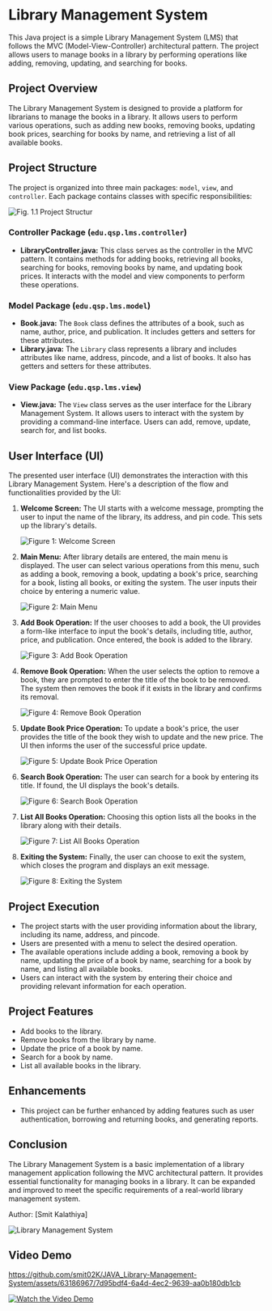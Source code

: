 # Library Management System

This Java project is a simple Library Management System (LMS) that follows the MVC (Model-View-Controller) architectural pattern. The project allows users to manage books in a library by performing operations like adding, removing, updating, and searching for books.

## Project Overview

The Library Management System is designed to provide a platform for librarians to manage the books in a library. It allows users to perform various operations, such as adding new books, removing books, updating book prices, searching for books by name, and retrieving a list of all available books.

## Project Structure

The project is organized into three main packages: `model`, `view`, and `controller`. Each package contains classes with specific responsibilities:

![Fig. 1.1 Project Structur](https://github.com/smit02K/JAVA_Library-Management-System/assets/63186967/dd653eb5-abd7-4937-9368-c3159666e7e5)

### Controller Package (`edu.qsp.lms.controller`)

- **LibraryController.java:** This class serves as the controller in the MVC pattern. It contains methods for adding books, retrieving all books, searching for books, removing books by name, and updating book prices. It interacts with the model and view components to perform these operations.

### Model Package (`edu.qsp.lms.model`)

- **Book.java:** The `Book` class defines the attributes of a book, such as name, author, price, and publication. It includes getters and setters for these attributes.
- **Library.java:** The `Library` class represents a library and includes attributes like name, address, pincode, and a list of books. It also has getters and setters for these attributes.

### View Package (`edu.qsp.lms.view`)

- **View.java:** The `View` class serves as the user interface for the Library Management System. It allows users to interact with the system by providing a command-line interface. Users can add, remove, update, search for, and list books.

## User Interface (UI)

The presented user interface (UI) demonstrates the interaction with this Library Management System. Here's a description of the flow and functionalities provided by the UI:

1. **Welcome Screen:** The UI starts with a welcome message, prompting the user to input the name of the library, its address, and pin code. This sets up the library's details.

    ![Figure 1: Welcome Screen](https://github.com/smit02K/JAVA_Library-Management-System/assets/63186967/6ccfa061-e9cc-47e1-9ecc-c233d00fc63a)

3. **Main Menu:** After library details are entered, the main menu is displayed. The user can select various operations from this menu, such as adding a book, removing a book, updating a book's price, searching for a book, listing all books, or exiting the system. The user inputs their choice by entering a numeric value.

   ![Figure 2: Main Menu]([link-to-image-2.png](https://github.com/smit02K/JAVA_Library-Management-System/assets/63186967/8f19c622-6482-4ce3-b91a-ddf3f2110996))

4. **Add Book Operation:** If the user chooses to add a book, the UI provides a form-like interface to input the book's details, including title, author, price, and publication. Once entered, the book is added to the library.

   ![Figure 3: Add Book Operation]([link-to-image-3.png](https://github.com/smit02K/JAVA_Library-Management-System/assets/63186967/a2c72cf8-9d37-45c3-9eb3-853b3ec07cca))

5. **Remove Book Operation:** When the user selects the option to remove a book, they are prompted to enter the title of the book to be removed. The system then removes the book if it exists in the library and confirms its removal.

   ![Figure 4: Remove Book Operation](https://github.com/smit02K/JAVA_Library-Management-System/assets/63186967/7a2f0cd2-0693-433e-8f9b-e74701b509e4)


6. **Update Book Price Operation:** To update a book's price, the user provides the title of the book they wish to update and the new price. The UI then informs the user of the successful price update.

   ![Figure 5: Update Book Price Operation]([link-to-image-5.png](https://github.com/smit02K/JAVA_Library-Management-System/assets/63186967/22dec4d3-8603-409f-9196-13f3309e38f4))

7. **Search Book Operation:** The user can search for a book by entering its title. If found, the UI displays the book's details.

   ![Figure 6: Search Book Operation]([link-to-image-6.png](https://github.com/smit02K/JAVA_Library-Management-System/assets/63186967/277c1c4c-8028-4554-b247-28013f440c58))

8. **List All Books Operation:** Choosing this option lists all the books in the library along with their details.

   ![Figure 7: List All Books Operation]([link-to-image-7.png](https://github.com/smit02K/JAVA_Library-Management-System/assets/63186967/4ec6e8e1-851c-467e-b606-de02e14fbec1))

9. **Exiting the System:** Finally, the user can choose to exit the system, which closes the program and displays an exit message.

   ![Figure 8: Exiting the System]([link-to-image-8.png](https://github.com/smit02K/JAVA_Library-Management-System/assets/63186967/1c075474-b63d-4301-bb5d-96cc369b4c6a))

## Project Execution

- The project starts with the user providing information about the library, including its name, address, and pincode.
- Users are presented with a menu to select the desired operation.
- The available operations include adding a book, removing a book by name, updating the price of a book by name, searching for a book by name, and listing all available books.
- Users can interact with the system by entering their choice and providing relevant information for each operation.

## Project Features

- Add books to the library.
- Remove books from the library by name.
- Update the price of a book by name.
- Search for a book by name.
- List all available books in the library.

## Enhancements

- This project can be further enhanced by adding features such as user authentication, borrowing and returning books, and generating reports.

## Conclusion

The Library Management System is a basic implementation of a library management application following the MVC architectural pattern. It provides essential functionality for managing books in a library. It can be expanded and improved to meet the specific requirements of a real-world library management system.

Author: [Smit Kalathiya]

![Library Management System](link-to-image-if-available.png)

## Video Demo

https://github.com/smit02K/JAVA_Library-Management-System/assets/63186967/7d95bdf4-6a4d-4ec2-9639-aa0b180db1cb



[![Watch the Video Demo](link-to-video-thumbnail.png)](link-to-video)


